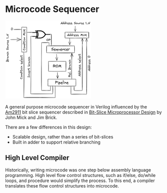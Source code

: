 
# Microcode Sequencer

![Sequencer](images/sequencer.png)

A general purpose microcode sequencer in Verilog influenced by the [Am2911](https://bitsavers.org/components/amd/bitslice/1978_The_Am2900_Family_Data_Book.pdf) bit slice sequencer described in [Bit-Slice Microprocessor Design](https://bitsavers.org/components/amd/bitslice/Mick_Bit-Slice_Microprocessor_Design_1980.pdf) by John Mick and Jim Brick.

There are a few differences in this design:

* Scalable design, rather than a series of bit-slices
* Built in adder to support relative branching

## High Level Compiler

Historically, writing microcode was one step below assembly language programming. High level flow control structures, such as if/else, do/while loops, and procedure would simplify the process. To this end, a compiler translates these flow control structures into microcode.
